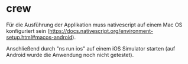 # crew

Für die Ausführung der Applikation muss nativescript auf einem Mac OS konfiguriert sein (https://docs.nativescript.org/environment-setup.html#macos-android).

Anschließend durch "ns run ios" auf einem iOS Simulator starten (auf Android wurde die Anwendung noch nicht getestet).
